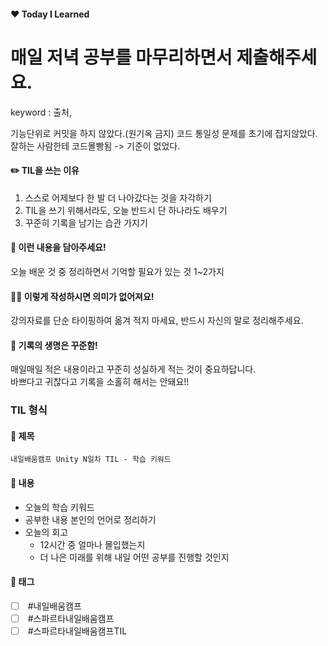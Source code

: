 #### ❤️ Today I Learned
# 매일 저녁 공부를 마무리하면서 제출해주세요.  
keyword : 출처,



기능단위로 커밋을 하지 않았다.(원기옥 금지)
코드 통일성 문제를 초기에 잡지않았다.
잘하는 사람한테 코드몰빵됨 -> 기준이 없었다.



#### ✏️ TIL을 쓰는 이유

1. 스스로 어제보다 한 발 더 나아갔다는 것을 자각하기
2. TIL을 쓰기 위해서라도, 오늘 반드시 단 하나라도 배우기
3. 꾸준히 기록을 남기는 습관 가지기

#### 📒 이런 내용을 담아주세요!

오늘 배운 것 중 정리하면서 기억할 필요가 있는 것 1~2가지

#### 🧏‍♀️ 이렇게 작성하시면 의미가 없어져요!

강의자료를 단순 타이핑하여 옮겨 적지 마세요, 반드시 자신의 말로 정리해주세요.

#### 🐳 기록의 생명은 꾸준함!

매일매일 적은 내용이라고 꾸준히 성실하게 적는 것이 중요하답니다.  
바쁘다고 귀찮다고 기록을 소홀히 해서는 안돼요!!

### TIL 형식

#### 📌 제목

`내일배움캠프 Unity N일차 TIL - 학습 키워드`

#### 📕 내용

- 오늘의 학습 키워드
- 공부한 내용 본인의 언어로 정리하기
- 오늘의 회고
    - 12시간 중 얼마나 몰입했는지
    - 더 나은 미래를 위해 내일 어떤 공부를 진행할 것인지

#### 💌 태그

- [ ]  #내일배움캠프
- [ ]  #스파르타내일배움캠프
- [ ]  #스파르타내일배움캠프TIL